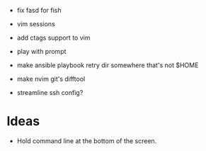 * fix fasd for fish

* vim sessions
* add ctags support to vim
* play with prompt
* make ansible playbook retry dir somewhere that's not $HOME
* make nvim git's difftool
* streamline ssh config?

# Ideas
* Hold command line at the bottom of the screen.
